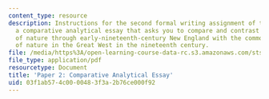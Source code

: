 ```yaml
---
content_type: resource
description: Instructions for the second formal writing assignment of the course,
  a comparative analytical essay that asks you to compare and contrast the commodification
  of nature through early-nineteenth-century New England with the commodification
  of nature in the Great West in the nineteenth century.
file: /media/https%3A/open-learning-course-data-rc.s3.amazonaws.com/sts-036-technology-and-nature-in-american-history-spring-2008/03f1ab574c0000483f3a2b76ce000f92_paper2.pdf
file_type: application/pdf
resourcetype: Document
title: 'Paper 2: Comparative Analytical Essay'
uid: 03f1ab57-4c00-0048-3f3a-2b76ce000f92
---
```

